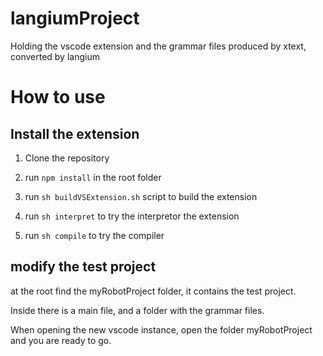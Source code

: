# langiumProject

Holding the vscode extension and the grammar files produced by xtext, converted by langium

# How to use

## Install the extension

1. Clone the repository

2. run `npm install` in the root folder

3. run `sh buildVSExtension.sh` script to build the extension

4. run `sh interpret` to try the interpretor the extension

5. run `sh compile` to try the compiler 

## modify the test project

at the root find the myRobotProject folder, it contains the test project.

Inside there is a main file, and a folder with the grammar files.

When opening the new vscode instance, open the folder myRobotProject and you are ready to go.
